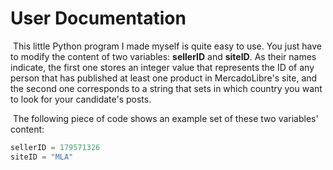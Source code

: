 # User Documentation

​	This little Python program I made myself is quite easy to use. You just have to modify the content of two variables: **sellerID** and **siteID**. As their names indicate, the first one stores an integer value that represents the ID of any person that has published at least one product in MercadoLibre's site, and the second one corresponds to a string that sets in which country you want to look for your candidate's posts.

​	The following piece of code shows an example set of these two variables' content:

~~~python
sellerID = 179571326
siteID = "MLA"
~~~

